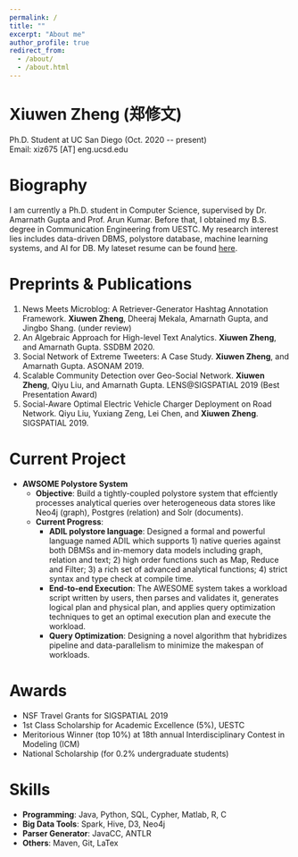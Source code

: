 ```yaml
---
permalink: /
title: ""
excerpt: "About me"
author_profile: true
redirect_from: 
  - /about/
  - /about.html
---
```


Xiuwen Zheng (郑修文)
=====
Ph.D. Student at UC San Diego (Oct. 2020 -- present)\
Email: xiz675 [AT] eng.ucsd.edu

Biography
======
I am currently a Ph.D. student in Computer Science, supervised by Dr. Amarnath Gupta and Prof. Arun Kumar. Before that, I obtained my B.S. degree in Communication Engineering from UESTC. My research interest lies includes data-driven DBMS, polystore database, machine learning systems, and AI for DB. My lateset resume can be found [here](https://github.com/xiz675/xiz675.github.io/raw/master/files/resume_Xiuwen.pdf).
  
Preprints & Publications
======
1. News Meets Microblog: A Retriever-Generator Hashtag Annotation Framework. **Xiuwen Zheng**, Dheeraj Mekala, Amarnath Gupta, and Jingbo Shang. (under review)
1. An Algebraic Approach for High-level Text Analytics. **Xiuwen Zheng**, and Amarnath Gupta. SSDBM 2020.
1. Social Network of Extreme Tweeters: A Case Study. **Xiuwen Zheng**, and Amarnath Gupta. ASONAM 2019.
1. Scalable Community Detection over Geo-Social Network. **Xiuwen Zheng**, Qiyu Liu, and Amarnath Gupta. LENS@SIGSPATIAL 2019 (Best Presentation Award)
1. Social-Aware Optimal Electric Vehicle Charger Deployment on Road Network. Qiyu Liu, Yuxiang Zeng, Lei Chen, and **Xiuwen Zheng**. SIGSPATIAL 2019.


Current Project
======
* **AWSOME Polystore System**
    - **Objective**: Build a tightly-coupled polystore system that effciently processes analytical queries over heterogeneous data stores like Neo4j (graph), Postgres (relation) and Solr (documents).
    - **Current Progress**: 
        - **ADIL polystore language**: Designed a formal and powerful language named ADIL which supports 1) native queries against both DBMSs and in-memory data models including graph, relation and text; 2) high order functions such as Map, Reduce and Filter; 3) a rich set of advanced analytical functions; 4) strict syntax and type check at compile time.
        - **End-to-end Execution**: The AWESOME system takes a workload script written by users, then parses and validates it, generates logical plan and physical plan, and applies query optimization techniques to get an optimal execution plan and execute the workload.
        - **Query Optimization**: Designing a novel algorithm that hybridizes pipeline and data-parallelism to minimize the makespan of workloads.

Awards
======
* NSF Travel Grants for SIGSPATIAL 2019
* 1st Class Scholarship for Academic Excellence (5%), UESTC
* Meritorious Winner (top 10%) at 18th annual Interdisciplinary Contest in Modeling (ICM)
* National Scholarship (for 0.2% undergraduate students)

Skills
======
* **Programming**: Java, Python, SQL, Cypher, Matlab, R, C
* **Big Data Tools**: Spark, Hive, D3, Neo4j
* **Parser Generator**: JavaCC, ANTLR
* **Others**: Maven, Git, LaTex
